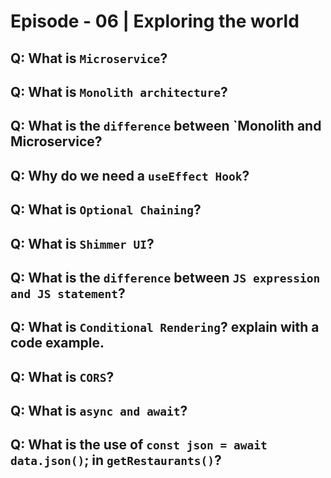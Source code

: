 # Episode - 06 | Exploring the world

## Q: What is `Microservice`?
## Q: What is `Monolith architecture`?
## Q: What is the `difference` between `Monolith and Microservice?
## Q: Why do we need a `useEffect Hook`?
## Q: What is `Optional Chaining`?
## Q: What is `Shimmer UI`?
## Q: What is the `difference` between `JS expression and JS statement`?
## Q: What is `Conditional Rendering`? explain with a code example.
## Q: What is `CORS`?
## Q: What is `async and await`?
## Q: What is the use of `const json = await data.json()`; in `getRestaurants()`?
